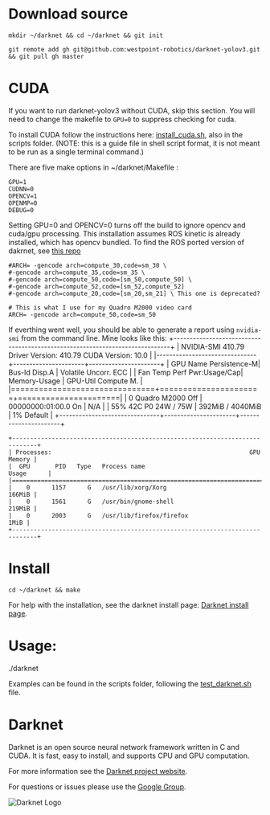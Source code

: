# Download source #
`mkdir ~/darknet && cd ~/darknet && git init`

`git remote add gh git@github.com:westpoint-robotics/darknet-yolov3.git && git pull gh master `

# CUDA #
If you want to run darknet-yolov3 without CUDA, skip this section.  You will need to change the makefile to `GPU=0` to suppress checking for cuda.

To install CUDA follow the instructions here: [install_cuda.sh](https://github.com/westpoint-robotics/darknet-yolov3/blob/master/scripts/install_cuda.sh), also in the scripts folder.  (NOTE: this is a guide file in shell script format, it is not meant to be run as a single terminal command.)

There are five make options in ~/darknet/Makefile :

	GPU=1
	CUDNN=0
	OPENCV=1
	OPENMP=0
	DEBUG=0  

Setting GPU=0 and OPENCV=0 turns off the build to ignore opencv and cuda/gpu processing.  This installation assumes ROS kinetic is already installed, which has opencv bundled.  To find the ROS ported version of dakrnet, see [this repo](https://github.com/westpoint-robotics/darknet-yolov3-ros)

	#ARCH= -gencode arch=compute_30,code=sm_30 \ 
	#-gencode arch=compute_35,code=sm_35 \  
	#-gencode arch=compute_50,code=[sm_50,compute_50] \
	#-gencode arch=compute_52,code=[sm_52,compute_52]
	#-gencode arch=compute_20,code=[sm_20,sm_21] \ This one is deprecated?

	# This is what I use for my Quadro M2000 video card
	ARCH= -gencode arch=compute_50,code=sm_50


If everthing went well, you should be able to generate a report using `nvidia-smi` from the command line.  Mine looks like this:
	+-----------------------------------------------------------------------------+
	| NVIDIA-SMI 410.79       Driver Version: 410.79       CUDA Version: 10.0     |
	|-------------------------------+----------------------+----------------------+
	| GPU  Name        Persistence-M| Bus-Id        Disp.A | Volatile Uncorr. ECC |
	| Fan  Temp  Perf  Pwr:Usage/Cap|         Memory-Usage | GPU-Util  Compute M. |
	|===============================+======================+======================|
	|   0  Quadro M2000        Off  | 00000000:01:00.0  On |                  N/A |
	| 55%   42C    P0    24W /  75W |    392MiB /  4040MiB |      1%      Default |
	+-------------------------------+----------------------+----------------------+
	                                                                               
	+-----------------------------------------------------------------------------+
	| Processes:                                                       GPU Memory |
	|  GPU       PID   Type   Process name                             Usage      |
	|=============================================================================|
	|    0      1157      G   /usr/lib/xorg/Xorg                           166MiB |
	|    0      1561      G   /usr/bin/gnome-shell                         219MiB |
	|    0      2003      G   /usr/lib/firefox/firefox                       1MiB |
	+-----------------------------------------------------------------------------+



# Install #

`cd ~/darknet && make`

For help with the installation, see the darknet install page: [Darknet install page](https://pjreddie.com/darknet/install/).


# Usage:
./darknet <function>

Examples can be found in the scripts folder, following the [test_darknet.sh](https://github.com/westpoint-robotics/darknet-yolov3/blob/master/scripts/test_darknet.sh) file.



# Darknet #
Darknet is an open source neural network framework written in C and CUDA. It is fast, easy to install, and supports CPU and GPU computation.

For more information see the [Darknet project website](http://pjreddie.com/darknet).

For questions or issues please use the [Google Group](https://groups.google.com/forum/#!forum/darknet).

![Darknet Logo](http://pjreddie.com/media/files/darknet-black-small.png)

